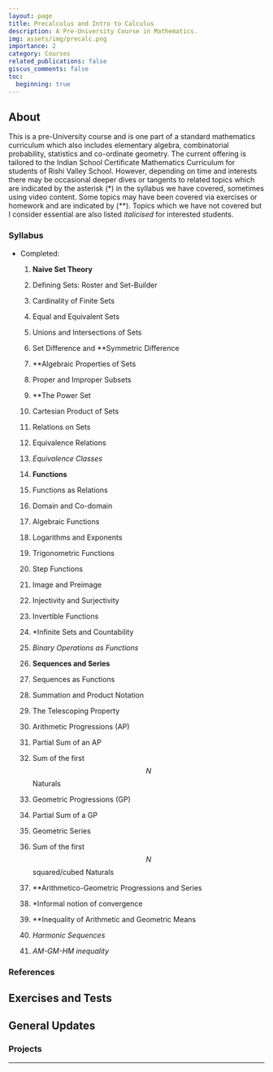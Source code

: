 ```yaml
---
layout: page
title: Precalculus and Intro to Calculus
description: A Pre-University Course in Mathematics.
img: assets/img/precalc.png
importance: 2
category: Courses
related_publications: false
giscus_comments: false
toc:
  beginning: true
---
```


## About

This is a pre-University course and is one part of a standard mathematics curriculum which also includes elementary algebra, combinatorial probability, statistics and co-ordinate geometry. The current offering is tailored to the Indian School Certificate Mathematics Curriculum for students of Rishi Valley School. However, depending on time and interests there may be occasional deeper dives or tangents to related topics which are indicated by the asterisk (\*) in the syllabus we have covered, sometimes using video content. Some topics may have been covered via exercises or homework and are indicated by (\*\*). Topics which we have not covered but I consider essential are also listed _italicised_ for interested students.

### Syllabus

<!-- prettier-ignore -->
- Completed:
  1. **Naive Set Theory**
    1. Defining Sets: Roster and Set-Builder
    2. Cardinality of Finite Sets
    3. Equal and Equivalent Sets
    4. Unions and Intersections of Sets
    5. Set Difference and \*\*Symmetric Difference
    6. \*\*Algebraic Properties of Sets
    7. Proper and Improper Subsets
    8. \*\*The Power Set
    9. Cartesian Product of Sets
    10. Relations on Sets
    11. Equivalence Relations
    12. _Equivalence Classes_

  2. **Functions**
    1. Functions as Relations
    2. Domain and Co-domain
    3. Algebraic Functions
    4. Logarithms and Exponents
    5. Trigonometric Functions
    6. Step Functions
    7. Image and Preimage
    8. Injectivity and Surjectivity
    9. Invertible Functions
    10. \*Infinite Sets and Countability
    11. _Binary Operations as Functions_

  3. **Sequences and Series**
    1. Sequences as Functions
    2. Summation and Product Notation
    3. The Telescoping Property
    4. Arithmetic Progressions (AP)
    5. Partial Sum of an AP
    6. Sum of the first $$N$$ Naturals
    7. Geometric Progressions (GP)
    8. Partial Sum of a GP
    9. Geometric Series
    10. Sum of the first $$N$$ squared/cubed Naturals
    11. \*\*Arithmetico-Geometric Progressions and Series
    12. \*Informal notion of convergence
    14. \*\*Inequality of Arithmetic and Geometric Means
    15. _Harmonic Sequences_
    16. _AM-GM-HM inequality_

### References

## Exercises and Tests

## General Updates

### Projects

---

